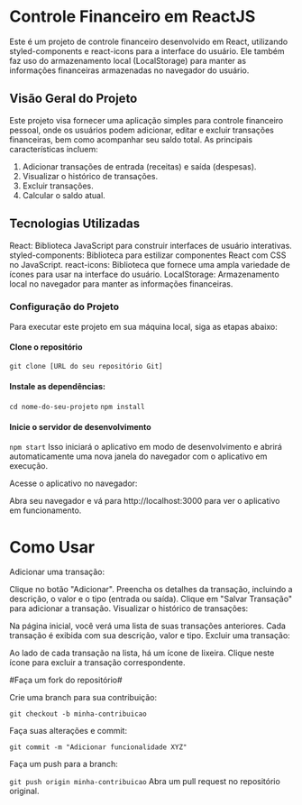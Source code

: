 <link rel="stylesheet" href="https://cdnjs.cloudflare.com/ajax/libs/font-awesome/6.0.0-beta3/css/all.min.css">

# Controle Financeiro em ReactJS <i class="fab fa-react"></i><i class="fab fa-js"></i>



Este é um projeto de controle financeiro desenvolvido em React, utilizando styled-components e react-icons para a interface do usuário. Ele também faz uso do armazenamento local (LocalStorage) para manter as informações financeiras armazenadas no navegador do usuário.

## Visão Geral do Projeto

Este projeto visa fornecer uma aplicação simples para controle financeiro pessoal, onde os usuários podem adicionar, editar e excluir transações financeiras, bem como acompanhar seu saldo total. As principais características incluem:

1. Adicionar transações de entrada (receitas) e saída (despesas).
2. Visualizar o histórico de transações.
3. Excluir transações.
4. Calcular o saldo atual.

## Tecnologias Utilizadas

React: Biblioteca JavaScript para construir interfaces de usuário interativas.
styled-components: Biblioteca para estilizar componentes React com CSS no JavaScript.
react-icons: Biblioteca que fornece uma ampla variedade de ícones para usar na interface do usuário.
LocalStorage: Armazenamento local no navegador para manter as informações financeiras.

### Configuração do Projeto

Para executar este projeto em sua máquina local, siga as etapas abaixo:

#### Clone o repositório

``` git clone [URL do seu repositório Git] ```


#### Instale as dependências:

```cd nome-do-seu-projeto```
```npm install```

#### Inicie o servidor de desenvolvimento

``` npm start ```
Isso iniciará o aplicativo em modo de desenvolvimento e abrirá automaticamente uma nova janela do navegador com o aplicativo em execução.

Acesse o aplicativo no navegador:

Abra seu navegador e vá para http://localhost:3000 para ver o aplicativo em funcionamento.

# Como Usar

Adicionar uma transação:

Clique no botão "Adicionar".
Preencha os detalhes da transação, incluindo a descrição, o valor e o tipo (entrada ou saída).
Clique em "Salvar Transação" para adicionar a transação.
Visualizar o histórico de transações:

Na página inicial, você verá uma lista de suas transações anteriores.
Cada transação é exibida com sua descrição, valor e tipo.
Excluir uma transação:

Ao lado de cada transação na lista, há um ícone de lixeira.
Clique neste ícone para excluir a transação correspondente.

#Faça um fork do repositório#

Crie uma branch para sua contribuição:

 ```git checkout -b minha-contribuicao ```
 
Faça suas alterações e commit:

```git commit -m "Adicionar funcionalidade XYZ"```

Faça um push para a branch:

```git push origin minha-contribuicao```
Abra um pull request no repositório original.

